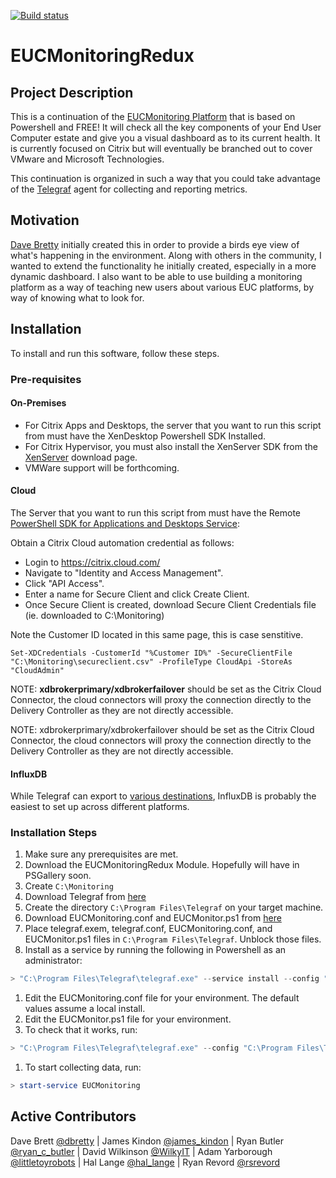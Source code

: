 [![Build status](https://ci.appveyor.com/api/projects/status/2yb4ai0n72nrsm2x/branch/master?retina=true)](https://ci.appveyor.com/project/littletoyrobots/eucmonitoringredux/branch/master)

# EUCMonitoringRedux

## Project Description

This is a continuation of the [EUCMonitoring Platform](http://bretty.me.uk/free-citrix-xendesktop-7-monitoring-platform/) that is based on Powershell and FREE!  It will check all the key components of your End User Computer estate and give you a visual dashboard as to its current health.  It is currently focused on Citrix but will eventually be branched out to cover VMware and Microsoft Technologies.

This continuation is organized in such a way that you could take advantage of the [Telegraf](https://www.influxdata.com/time-series-platform/telegraf/) agent for collecting and reporting metrics.  

## Motivation

[Dave Bretty](https://bretty.me.uk) initially created this in order to provide a birds eye view of what's happening in the environment.  Along with others in the community, I wanted to extend the functionality he initially created, especially in a more dynamic dashboard.  I also want to be able to use building a monitoring platform as a way of teaching new users about various EUC platforms, by way of knowing what to look for.

## Installation

To install and run this software, follow these steps.

### Pre-requisites

#### On-Premises

* For Citrix Apps and Desktops, the server that you want to run this script from must have the XenDesktop Powershell SDK Installed.
* For Citrix Hypervisor, you must also install the XenServer SDK from the [XenServer](https://www.citrix.com/downloads/xenserver/product-software.html) download page.
* VMWare support will be forthcoming.  

#### Cloud

The Server that you want to run this script from must have the Remote [PowerShell SDK for Applications and Desktops Service](http://download.apps.cloud.com/CitrixPoshSdk.exe):

Obtain a Citrix Cloud automation credential as follows:

- Login to <https://citrix.cloud.com/>
- Navigate to "Identity and Access Management".
- Click "API Access".
- Enter a name for Secure Client and click Create Client.
- Once Secure Client is created, download Secure Client Credentials file (ie. downloaded to C:\Monitoring)

Note the Customer ID located in this same page, this is case senstitive.

```
Set-XDCredentials -CustomerId "%Customer ID%" -SecureClientFile "C:\Monitoring\secureclient.csv" -ProfileType CloudApi -StoreAs "CloudAdmin"
```

NOTE: **xdbrokerprimary/xdbrokerfailover** should be set as the Citrix Cloud Connector, the cloud connectors will proxy the connection directly to the Delivery Controller as they are not directly accessible.

NOTE: xdbrokerprimary/xdbrokerfailover should be set as the Citrix Cloud Connector, the cloud connectors will proxy the connection directly to the Delivery Controller as they are not directly accessible.

#### InfluxDB

While Telegraf can export to [various destinations](https://github.com/influxdata/telegraf#output-plugins), InfluxDB is probably the easiest to set up across different platforms.  

### Installation Steps

1. Make sure any prerequisites are met.  
1. Download the EUCMonitoringRedux Module. Hopefully will have in PSGallery soon.
1. Create `C:\Monitoring`
1. Download Telegraf from [here](https://portal.influxdata.com/downloads)
1. Create the directory `C:\Program Files\Telegraf` on your target machine.
1. Download EUCMonitoring.conf and EUCMonitor.ps1 from [here](https://github.com/littletoyrobots/EUCMonitoringRedux/tree/master/Config)
1. Place telegraf.exem, telegraf.conf, EUCMonitoring.conf, and EUCMonitor.ps1 files in `C:\Program Files\Telegraf`.  Unblock those files.
1. Install as a service by running the following in Powershell as an administrator:

```powershell
> "C:\Program Files\Telegraf\telegraf.exe" --service install --config "C:\Program  Files\Telegraf\EUCMonitoring.conf" --service-name EUCMonitoring
```

1. Edit the EUCMonitoring.conf file for your environment.  The default values assume a local install.
1. Edit the EUCMonitor.ps1 file for your environment.
1. To check that it works, run:

```powershell
> "C:\Program Files\Telegraf\telegraf.exe" --config "C:\Program Files\Telegraf\EUCMonitoring.conf" --test
```

1. To start collecting data, run:

```powershell
> start-service EUCMonitoring
```

## Active Contributors

Dave Brett [@dbretty](https://twitter.com/dbretty) | James Kindon [@james_kindon](https://twitter.com/james_kindon) | Ryan Butler [@ryan_c_butler](https://twitter.com/Ryan_C_Butler) | David Wilkinson [@WilkyIT](https://twitter.com/WilkyIT) | Adam Yarborough [@littletoyrobots](https://twitter.com/littletoyrobots) | Hal Lange [@hal_lange](https://twitter.com/hal_lange) | Ryan Revord [@rsrevord](https://twitter.com/rsrevord)